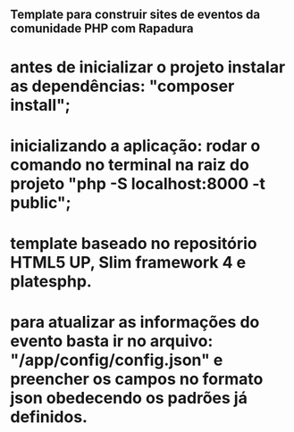## Template para construir sites de eventos da comunidade PHP com Rapadura

# antes de inicializar o projeto instalar as dependências: "composer install";
# inicializando a aplicação: rodar o comando no terminal na raiz do projeto "php -S localhost:8000 -t public";
# template baseado no repositório HTML5 UP, Slim framework 4 e platesphp.

# para atualizar as informações do evento basta ir no arquivo: "/app/config/config.json" e preencher os campos no formato json obedecendo os padrões já definidos.